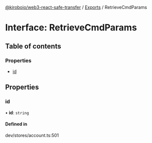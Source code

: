 [@kiroboio/web3-react-safe-transfer](../README.md) / [Exports](../modules.md) / RetrieveCmdParams

# Interface: RetrieveCmdParams

## Table of contents

### Properties

- [id](RetrieveCmdParams.md#id)

## Properties

### id

• **id**: `string`

#### Defined in

dev/stores/account.ts:501
